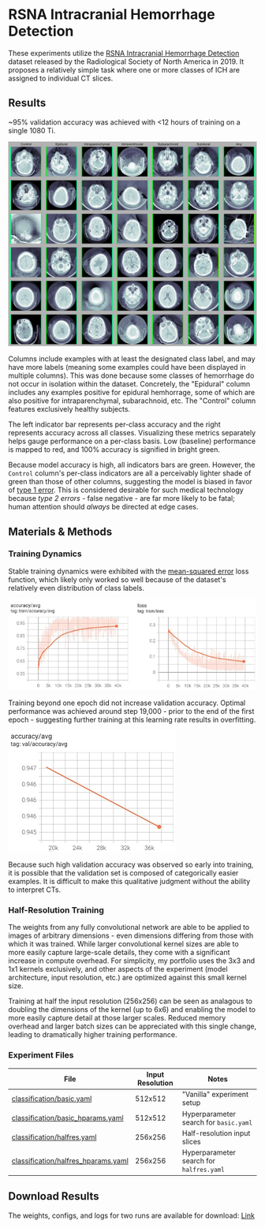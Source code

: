 # RSNA Intracranial Hemorrhage Detection

These experiments utilize the [RSNA Intracranial Hemorrhage Detection](https://www.rsna.org/education/ai-resources-and-training/ai-image-challenge/rsna-intracranial-hemorrhage-detection-challenge-2019) dataset released by the Radiological Society of North America in 2019. It proposes a relatively simple task where one or more classes of ICH are assigned to individual CT slices. 

## Results
~95% validation accuracy was achieved with <12 hours of training on a single 1080 Ti.

![](images/RSNA_HalfRes_classifier2d_20000.jpg)

Columns include examples with at least the designated class label, and may have more labels (meaning some examples could have been displayed in multiple columns). This was done because some classes of hemorrhage do not occur in isolation within the dataset. Concretely, the "Epidural" column includes any examples positive for epidural hemhorrage, some of which are also positive for intraparenchymal, subarachnoid, etc. The "Control" column features exclusively healthy subjects.

The left indicator bar represents per-class accuracy and the right represents accuracy across all classes. Visualizing these metrics separately helps gauge performance on a per-class basis. Low (baseline) performance is mapped to red, and 100% accuracy is signified in bright green.

Because model accuracy is high, all indicators bars are green. However, the `Control` column's per-class indicators are all a perceivably lighter shade of green than those of other columns, suggesting the model is biased in favor of [type 1 error](https://en.wikipedia.org/wiki/Type_I_and_type_II_errors). This is considered desirable for such medical technology because *type 2 errors* - false negative - are far more likely to be fatal; human attention should *always* be directed at edge cases.

## Materials & Methods
### Training Dynamics
Stable training dynamics were exhibited with the [mean-squared error](https://en.wikipedia.org/wiki/Mean_squared_error) loss function, which likely only worked so well because of the dataset's relatively even distribution of class labels.

![training tensorboard](images/training-dynamics.jpg)

Training beyond one epoch did not increase validation accuracy. Optimal performance was achieved around step 19,000 - prior to the end of the first epoch - suggesting further training at this learning rate results in overfitting.

![overfitting tensorboard](images/overfitting.jpg)

Because such high validation accuracy was observed so early into training, it is possible that the validation set is composed of categorically easier examples. It is difficult to make this qualitative judgment without the ability to interpret CTs.

### Half-Resolution Training
The weights from any fully convolutional network are able to be applied to images of arbitrary dimensions - even dimensions differing from those with which it was trained. While larger convolutional kernel sizes are able to more easily capture large-scale details, they come with a significant increase in compute overhead. For simplicity, my portfolio uses the 3x3 and 1x1 kernels exclusively, and other aspects of the experiment (model architecture, input resolution, etc.) are optimized against this small kernel size.

Training at half the input resolution (256x256) can be seen as analagous to doubling the dimensions of the kernel (up to 6x6) and enabling the model to more easily capture detail at those larger scales. Reduced memory overhead and larger batch sizes can be appreciated with this single change, leading to dramatically higher training performance.

### Experiment Files
| File                                                                     | Input Resolution | Notes
| ------------------------------------------------------------------------ | ---------------- | ------
| [classification/basic.yaml](classification/basic.yaml)                   | 512x512          | "Vanilla" experiment setup
| [classification/basic_hparams.yaml](classification/basic_hparams.yaml)   | 512x512          | Hyperparameter search for `basic.yaml`
| [classification/halfres.yaml](classification/halfres.yaml)               | 256x256          | Half-resolution input slices
| [classification/halfres_hparams.yaml](classification/basic_hparams.yaml) | 256x256          | Hyperparameter search for `halfres.yaml`

## Download Results
The weights, configs, and logs for two runs are available for download: [Link](https://nyc3.digitaloceanspaces.com/rsna-ich/results/RSNA_HalfRes.zip)
